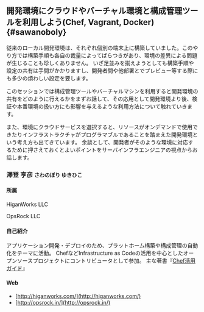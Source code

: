 ## 開発環境にクラウドやバーチャル環境と構成管理ツールを利用しよう(Chef, Vagrant, Docker) {#sawanoboly}
従来のローカル開発環境は、それぞれ個別の端末上に構築していました。このやり方では構築手順も各自の裁量によってばらつきがあり、環境の差異による問題が生じることも珍しくありません。
いざ足並みを揃えようとしても構築手順や設定の共有は手間がかかりますし、開発者間や他部署とでプレビュー等する際にも多少の煩わしい設定を要します。

このセッションでは構成管理ツールやバーチャルマシンを利用すると開発環境の共有をどのように行えるかをまずお話して、その応用として開発環境より後、検証や本番環境の扱い方にも影響を与えるような利用方法について触れていきます。

また、環境にクラウドサービスを選択すると、リソースがオンデマンドで使用できたりインフラストラクチャがプログラマブルであることを踏まえた開発環境という考え方も出てきています。
余談として、開発者がそのような環境に対応するために押さえておくとよいポイントをサーバインフラエンジニアの視点からお話します。

### 澤登 亨彦 <small>さわのぼり ゆきひこ</small>

[<i class="fa fa-facebook"></i>](https://www.facebook.com/yukihiko.sawanobori )
[<i class="fa fa-twitter"></i>](https://twitter.com/sawanoboly)
[<i class="fa fa-github"></i>](https://github.com/sawanoboly)

#### 所属

HiganWorks LLC

OpsRock LLC

#### 自己紹介

アプリケーション開発・デプロイのため、プラットホーム構築や構成管理の自動化をテーマに活動。 ChefなどInfrastructure as Codeの活用を中心としたオープンソースプロジェクトにコントリビュータとして参加。 主な著書『[Chef活用ガイド](http://www.amazon.co.jp/Chef活用ガイド-コードではじめる構成管理-澤登亨彦/dp/4048919857)』

#### Web

* [http://higanworks.com/](http://higanworks.com/)
* [http://opsrock.in/](http://opsrock.in/)
